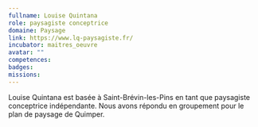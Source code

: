 ```yaml
---
fullname: Louise Quintana
role: paysagiste conceptrice
domaine: Paysage
link: https://www.lq-paysagiste.fr/
incubator: maitres_oeuvre
avatar: ""
competences:
badges:
missions:
---
```


Louise Quintana est basée à Saint-Brévin-les-Pins en tant que paysagiste conceptrice indépendante. Nous avons répondu en groupement pour le plan de paysage de Quimper.

